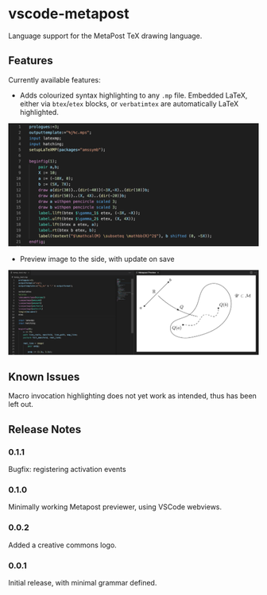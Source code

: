 # vscode-metapost

Language support for the MetaPost TeX drawing language.

## Features

Currently available features:

- Adds colourized syntax highlighting to any `.mp` file. Embedded LaTeX, either via `btex`/`etex` blocks, or `verbatimtex` are automatically LaTeX highlighted.

![feature colourized](images/example-highlight.png)

- Preview image to the side, with update on save

![feature preview](images/example-preview.png)

## Known Issues

Macro invocation highlighting does not yet work as intended, thus has been left out.

## Release Notes

### 0.1.1

Bugfix: registering activation events

### 0.1.0

Minimally working Metapost previewer, using VSCode webviews.

### 0.0.2

Added a creative commons logo.

### 0.0.1

Initial release, with minimal grammar defined.